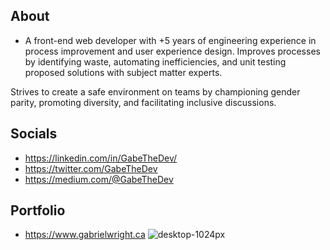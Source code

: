 About
-------------------------------
- A front-end web developer with +5 years of engineering experience in process improvement and user experience design. Improves processes by identifying waste, automating inefficiencies, and unit testing proposed solutions with subject matter experts.

Strives to create a safe environment on teams by championing gender parity, promoting diversity, and facilitating inclusive discussions. 

Socials
-------------------------------
- https://linkedin.com/in/GabeTheDev/
- https://twitter.com/GabeTheDev
- https://medium.com/@GabeTheDev

Portfolio
-------------------------------
- https://www.gabrielwright.ca
![desktop-1024px](https://user-images.githubusercontent.com/52660296/169583705-10e98c1d-1a66-482c-86d8-381de1d6f2b0.png)




<!---
gabrielwright1/gabrielwright1 is a ✨ special ✨ repository because its `README.md` (this file) appears on your GitHub profile.
You can click the Preview link to take a look at your changes.
--->
